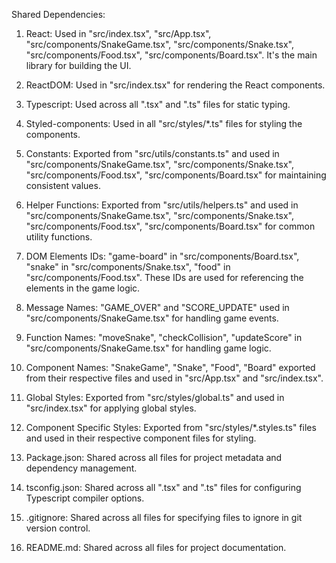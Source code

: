 Shared Dependencies:

1. React: Used in "src/index.tsx", "src/App.tsx", "src/components/SnakeGame.tsx", "src/components/Snake.tsx", "src/components/Food.tsx", "src/components/Board.tsx". It's the main library for building the UI.

2. ReactDOM: Used in "src/index.tsx" for rendering the React components.

3. Typescript: Used across all ".tsx" and ".ts" files for static typing.

4. Styled-components: Used in all "src/styles/*.ts" files for styling the components.

5. Constants: Exported from "src/utils/constants.ts" and used in "src/components/SnakeGame.tsx", "src/components/Snake.tsx", "src/components/Food.tsx", "src/components/Board.tsx" for maintaining consistent values.

6. Helper Functions: Exported from "src/utils/helpers.ts" and used in "src/components/SnakeGame.tsx", "src/components/Snake.tsx", "src/components/Food.tsx", "src/components/Board.tsx" for common utility functions.

7. DOM Elements IDs: "game-board" in "src/components/Board.tsx", "snake" in "src/components/Snake.tsx", "food" in "src/components/Food.tsx". These IDs are used for referencing the elements in the game logic.

8. Message Names: "GAME_OVER" and "SCORE_UPDATE" used in "src/components/SnakeGame.tsx" for handling game events.

9. Function Names: "moveSnake", "checkCollision", "updateScore" in "src/components/SnakeGame.tsx" for handling game logic.

10. Component Names: "SnakeGame", "Snake", "Food", "Board" exported from their respective files and used in "src/App.tsx" and "src/index.tsx".

11. Global Styles: Exported from "src/styles/global.ts" and used in "src/index.tsx" for applying global styles.

12. Component Specific Styles: Exported from "src/styles/*.styles.ts" files and used in their respective component files for styling.

13. Package.json: Shared across all files for project metadata and dependency management.

14. tsconfig.json: Shared across all ".tsx" and ".ts" files for configuring Typescript compiler options.

15. .gitignore: Shared across all files for specifying files to ignore in git version control.

16. README.md: Shared across all files for project documentation.